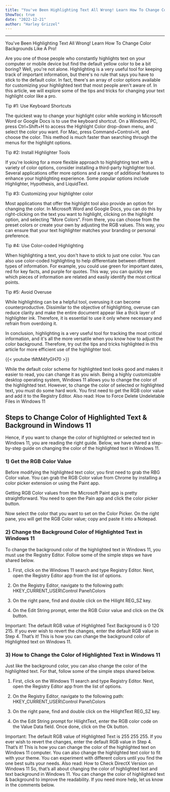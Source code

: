 ```yaml
---
title: "You've Been Highlighting Text All Wrong! Learn How To Change Color Backgrounds Like A Pro!"
ShowToc: true 
date: "2022-12-21"
author: "Harley Grizzel"
---
```

*****
You've Been Highlighting Text All Wrong! Learn How To Change Color Backgrounds Like A Pro!

Are you one of those people who constantly highlights text on your computer or mobile device but find the default yellow color to be a bit boring? Well, you're not alone. Highlighting is a very useful tool for keeping track of important information, but there's no rule that says you have to stick to the default color. In fact, there's an array of color options available for customizing your highlighted text that most people aren't aware of. In this article, we will explore some of the tips and tricks for changing your text highlight color like a pro.

Tip #1: Use Keyboard Shortcuts

The quickest way to change your highlight color while working in Microsoft Word or Google Docs is to use the keyboard shortcut. On a Windows PC, press Ctrl+Shift+H to access the Highlight Color drop-down menu, and select the color you want. For Mac, press Command+Control+H, and choose the color. This method is much faster than searching through the menus for the highlight options.

Tip #2: Install Highlighter Tools

If you're looking for a more flexible approach to highlighting text with a variety of color options, consider installing a third-party highlighter tool. Several applications offer more options and a range of additional features to enhance your highlighting experience. Some popular options include Highlighter, Hypothesis, and LiquidText.

Tip #3: Customizing your highlighter color

Most applications that offer the highlight tool also provide an option for changing the color. In Microsoft Word and Google Docs, you can do this by right-clicking on the text you want to highlight, clicking on the highlight option, and selecting "More Colors". From there, you can choose from the preset colors or create your own by adjusting the RGB values. This way, you can ensure that your text highlighter matches your branding or personal preference.

Tip #4: Use Color-coded Highlighting

When highlighting a text, you don't have to stick to just one color. You can also use color-coded highlighting to help differentiate between different types of information. For example, you could use green for important dates, red for key facts, and purple for quotes. This way, you can quickly see which pieces of information are related and easily identify the most critical points.

Tip #5: Avoid Overuse

While highlighting can be a helpful tool, overusing it can become counterproductive. Dissimilar to the objective of highlighting, overuse can reduce clarity and make the entire document appear like a thick layer of highlighter ink. Therefore, it is essential to use it only where necessary and refrain from overdoing it.

In conclusion, highlighting is a very useful tool for tracking the most critical information, and it's all the more versatile when you know how to adjust the color background. Therefore, try out the tips and tricks highlighted in this article for more efficient use of the highlighter tool.

{{< youtube tMtM4fyGH70 >}} 



While the default color scheme for highlighted text looks good and makes it easier to read, you can change it as you wish. Being a highly customizable desktop operating system, Windows 11 allows you to change the color of the highlighted text.
However, to change the color of selected or highlighted text, you must do some hard work. You first need to get the RGB color value and add it to the Registry Editor.
Also read: How to Force Delete Undeletable Files in Windows 11

 
## Steps to Change Color of Highlighted Text & Background in Windows 11


Hence, if you want to change the color of highlighted or selected text in Windows 11, you are reading the right guide. Below, we have shared a step-by-step guide on changing the color of the highlighted text in Windows 11.

 
### 1) Get the RGB Color Value


Before modifying the highlighted text color, you first need to grab the RBG Color value. You can grab the RGB Color value from Chrome by installing a color picker extension or using the Paint app.

Getting RGB Color values from the Microsoft Paint app is pretty straightforward. You need to open the Pain app and click the color picker button.

Now select the color that you want to set on the Color Picker. On the right pane, you will get the RGB Color value; copy and paste it into a Notepad.

 
### 2) Change the Background Color of Highlighted Text in Windows 11


To change the background color of the highlighted text in Windows 11, you must use the Registry Editor. Follow some of the simple steps we have shared below.
1. First, click on the Windows 11 search and type Registry Editor. Next, open the Registry Editor app from the list of options.

2. On the Registry Editor, navigate to the following path:
HKEY_CURRENT_USER\Control Panel\Colors

3. On the right pane, find and double click on the Hilight REG_SZ key.

4. On the Edit String prompt, enter the RGB Color value and click on the Ok button.

Important: The default RGB value of Highlighted Text Background is 0 120 215. If you ever wish to revert the changes, enter the default RGB value in Step 4.
That’s it! This is how you can change the background color of Highlighted text on Windows 11.

 
### 3) How to Change the Color of Highlighted Text in Windows 11


Just like the background color, you can also change the color of the highlighted text. For that, follow some of the simple steps shared below.
1. First, click on the Windows 11 search and type Registry Editor. Next, open the Registry Editor app from the list of options.

2. On the Registry Editor, navigate to the following path:
HKEY_CURRENT_USER\Control Panel\Colors

3. On the right pane, find and double click on the HilightText REG_SZ key.

4. On the Edit String prompt for HilightText, enter the RGB color code on the Value Data field. Once done, click on the Ok button.

Important: The default RGB value of Highlighted Text is 255 255 255. If you ever wish to revert the changes, enter the default RGB value in Step 4.
That’s it! This is how you can change the color of the highlighted text on Windows 11 computer. You can also change the highlighted text color to fit with your theme. You can experiment with different colors until you find the one best suits your needs.
Also read: How to Check DirectX Version on Windows 11
So, that’s all about changing the color of highlighted text and text background in Windows 11. You can change the color of highlighted text & background to improve the readability. If you need more help, let us know in the comments below.




